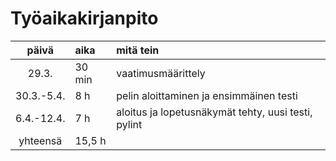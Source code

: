 # Työaikakirjanpito
|päivä|aika|mitä tein|
| :----:|:-----| :-----|
|29.3.|30 min|vaatimusmäärittely|
|30.3.-5.4.|8 h|pelin aloittaminen ja ensimmäinen testi|
|6.4.-12.4.|7 h|aloitus ja lopetusnäkymät tehty, uusi testi, pylint|
|yhteensä|15,5 h||
